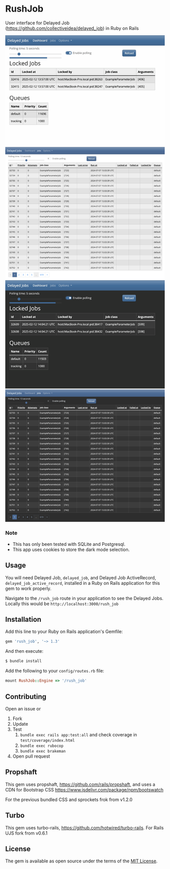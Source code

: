 # RushJob
User interface for Delayed Job (https://github.com/collectiveidea/delayed_job) in Ruby on Rails 

<img alt="Light dashboard" src="docs/assets/light-dashboard.gif">
<img alt="Light jobs" src="docs/assets/light-jobs.png">
<img alt="Dark dashboard" src="docs/assets/dark-dashboard.gif">
<img alt="Dark jobs" src="docs/assets/dark-jobs.png">

### Note
 - This has only been tested with SQLite and Postgresql.
 - This app uses cookies to store the dark mode selection.

## Usage
You will need Delayed Job, `delayed_job`, and Delayed Job ActiveRecord, `delayed_job_active_record`, installed in a Ruby on Rails application for this gem to work properly.

Navigate to the `/rush_job` route in your application to see the Delayed Jobs. Locally this would be `http://localhost:3000/rush_job`

## Installation
Add this line to your Ruby on Rails application's Gemfile:

```ruby
gem 'rush_job', '~> 1.3'
```

And then execute:
```bash
$ bundle install
```

Add the following to your `config/routes.rb` file:
```ruby
mount RushJob::Engine => '/rush_job'
```

## Contributing
Open an issue or
  1. Fork
  2. Update
  3. Test
      1. `bundle exec rails app:test:all` and check coverage in `test/coverage/index.html`
      2. `bundle exec rubocop`
      3. `bundle exec brakeman`
  4. Open pull request

## Propshaft
This gem uses propshaft, https://github.com/rails/propshaft, and uses a CDN for Bootstrap CSS https://www.jsdelivr.com/package/npm/bootswatch

For the previous bundled CSS and sprockets frok from v1.2.0

## Turbo
This gem uses turbo-rails, https://github.com/hotwired/turbo-rails. For Rails UJS fork from v0.6.1

## License
The gem is available as open source under the terms of the [MIT License](https://opensource.org/licenses/MIT).

